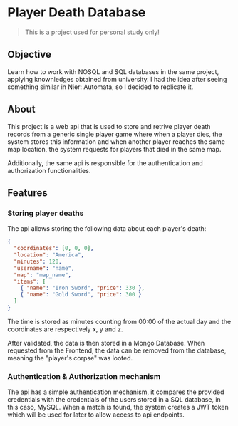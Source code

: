 # Player Death Database

> This is a project used for personal study only!

## Objective

Learn how to work with NOSQL and SQL databases in the same project, applying
knownledges obtained from university. I had the idea after seeing something similar in Nier: Automata, so I decided to replicate it.

## About

This project is a web api that is used to store and retrive player death records from a generic single player game where when a player
dies, the system stores this information and when another
player reaches the same map location, the system
requests for players that died in the same map.

Additionally, the same api is responsible for the authentication
and authorization functionalities.

## Features

### Storing player deaths

The api allows storing the following data about each player's death:

``` json
{
  "coordinates": [0, 0, 0],
  "location": "America",
  "minutes": 120,
  "username": "name",
  "map": "map_name",
  "items": [
    { "name": "Iron Sword", "price": 330 },
    { "name": "Gold Sword", "price": 300 }
  ]
}
```

The time is stored as minutes counting from 00:00 of the actual day and the coordinates are respectively x, y and z.

After validated, the data is then stored in a Mongo Database. When requested from the Frontend, the data can be removed from
the database, meaning the "player's corpse" was looted.

### Authentication & Authorization mechanism

The api has a simple authentication mechanism, it compares the provided credentials with the credentials of the users stored in a SQL database, in this caso, MySQL. When a match is found, the system creates a JWT token which will be used for later to allow access to api endpoints.

